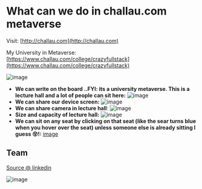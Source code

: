 # What can we do in challau.com metaverse

Visit: [http://challau.com](http://challau.com)

My University in Metaverse: [https://www.challau.com/college/crazyfullstack](https://www.challau.com/college/crazyfullstack)

![image](https://user-images.githubusercontent.com/31458531/175450997-054ed22c-4c59-46aa-83ed-644b6d1c21f8.png)

- **We can write on the board ..FYI:  its a university metaverse. This is a lecture hall and a lot of people can sit here:** ![image](https://user-images.githubusercontent.com/31458531/175451009-4a62e0d7-11c6-493f-942d-09d29357ecee.png)
- **We can share our device screen:** ![image](https://user-images.githubusercontent.com/31458531/175451333-a716d769-a074-4516-9e68-aa49f17b48c0.png)
- **We can share camera in lecture hall**: ![image](https://user-images.githubusercontent.com/31458531/175451068-ad3c41e8-5eda-42a0-b0cc-d1f3df3e8582.png)
- **Size and capacity of lecture hall:** ![image](https://user-images.githubusercontent.com/31458531/175451103-3dcdd08c-f3da-4739-a68e-c5434ac796c7.png)
- **We can sit on any seat by clicking on that seat (like the sear turns blue when you hover over the seat) unless someone else is already sitting I guess 😵!:** [image](https://user-images.githubusercontent.com/31458531/175451163-9086be5d-f9ff-44db-84b5-89a34bd2f394.png)

## Team

[Source @ linkedin](https://www.linkedin.com/search/results/people/?currentCompany=%5B%2273984139%22%5D&origin=COMPANY_PAGE_CANNED_SEARCH&sid=FW1)

![image](https://user-images.githubusercontent.com/31458531/175450859-22c1b09e-8663-4bca-a324-f693c209677d.png)

